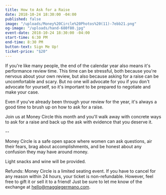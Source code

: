 ```yaml
---
title: How to Ask for a Raise
date: 2018-10-24 18:30:00 -04:00
published: false
image: "/uploads/Money%20Circle%20Photos%20(11)-7ebb21.png"
og-image: "/uploads/hand-680f80.jpg"
event-date: 2018-10-24 18:30:00 -04:00
start-time: 6:30 PM
end-time: 8:30 PM
button-text: Sign Me Up!
ticket-price: "$20"
---
```


If you're like many people, the end of the calendar year also means it's performance review time. This time can be stressful, both because you're nervous about your own review, but also because asking for a raise can be uncomfortable and scary. But no one will advocate for you if you don't advocate for yourself, so it's important to be prepared to negotiate and make your case. 

Even if you've already been through your review for the year, it's always a good time to brush up on how to ask for a raise. 

Join us at Money Circle this month and you'll walk away with concrete ways to ask for a raise and back up the ask with evidence that you deserve it. 

--

Money Circle is a safe open space where women can ask questions, air their fears, brag about accomplishments, and be honest about any confusion they may have around money.

Light snacks and wine will be provided.

Refunds: Money Circle is a limited seating event. If you have to cancel for any reason within 24 hours, your ticket is non-refundable. However, feel free to gift it or sell it to a friend! Just be sure to let me know of the exchange at [hello@maggiegermano.com](mailto:hello@maggiegermano.com).